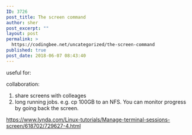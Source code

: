 ```yaml
---
ID: 3726
post_title: The screen command
author: sher
post_excerpt: ""
layout: post
permalink: >
  https://codingbee.net/uncategorized/the-screen-command
published: true
post_date: 2018-06-07 08:43:40
---
```

useful for:

collaboration: 

1. share screens with colleages
2. long running jobs. e.g. cp 100GB to an NFS. You can monitor progress by going back the screen. 


https://www.lynda.com/Linux-tutorials/Manage-terminal-sessions-screen/618702/729627-4.html